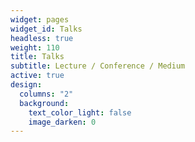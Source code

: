 ```yaml
---
widget: pages
widget_id: Talks
headless: true
weight: 110
title: Talks
subtitle: Lecture / Conference / Medium
active: true
design:
  columns: "2"
  background:
    text_color_light: false
    image_darken: 0
---
```

